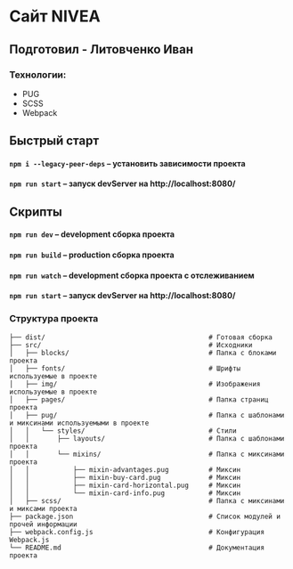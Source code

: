 # Сайт NIVEA
## Подготовил - Литовченко Иван
### Технологии:
- PUG
- SCSS
- Webpack

## Быстрый старт

#### `npm i --legacy-peer-deps` – установить зависимости проекта

#### `npm run start` – запуск devServer на http://localhost:8080/

## Скрипты

#### `npm run dev` – development сборка проекта

#### `npm run build` – production сборка проекта

#### `npm run watch` – development сборка проекта с отслеживанием

#### `npm run start` – запуск devServer на http://localhost:8080/

### Структура проекта

```
├── dist/                                         # Готовая сборка
├── src/                                          # Исходники
│   ├── blocks/                                   # Папка с блоками проекта
│   ├── fonts/                                    # Шрифты используемые в проекте
│   ├── img/                                      # Изображения используемые в проекте
│   ├── pages/                                    # Папка страниц проекта
│   ├── pug/                                      # Папка с шаблонами и миксинами используемыми в проекте
│   │   └── styles/                               # Стили
│   │       ├── layouts/                          # Папка с шаблонами проекта
│   │       └── mixins/                           # Папка с миксинами проекта
│   │           ├── mixin-advantages.pug          # Миксин
│   │           ├── mixin-buy-card.pug            # Миксин
│   │           ├── mixin-card-horizontal.pug     # Миксин
│   │           └── mixin-card-info.pug           # Миксин
│   ├── scss/                                     # Папка с миксинами и миксами проекта
├── package.json                                  # Список модулей и прочей информации
├── webpack.config.js                             # Конфигурация Webpack.js
└── README.md                                     # Документация проекта
